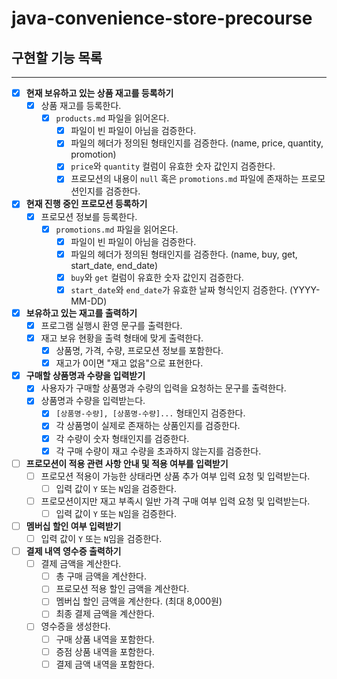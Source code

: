 # java-convenience-store-precourse

## 구현할 기능 목록

---

- [x] **현재 보유하고 있는 상품 재고를 등록하기**
    - [x] 상품 재고를 등록한다.
        - [x] `products.md` 파일을 읽어온다.
            - [x] 파일이 빈 파일이 아님을 검증한다.
            - [x] 파일의 헤더가 정의된 형태인지를 검증한다. (name, price, quantity, promotion)
            - [x] `price`와 `quantity` 컬럼이 유효한 숫자 값인지 검증한다.
            - [x] 프로모션의 내용이 `null` 혹은 `promotions.md` 파일에 존재하는 프로모션인지를 검증한다.

- [x] **현재 진행 중인 프로모션 등록하기**
    - [x] 프로모션 정보를 등록한다.
        - [x] `promotions.md` 파일을 읽어온다.
            - [x] 파일이 빈 파일이 아님을 검증한다.
            - [x] 파일의 헤더가 정의된 형태인지를 검증한다. (name, buy, get, start_date, end_date)
            - [x] `buy`와 `get` 컬럼이 유효한 숫자 값인지 검증한다.
            - [x] `start_date`와 `end_date`가 유효한 날짜 형식인지 검증한다. (YYYY-MM-DD)

- [x] **보유하고 있는 재고를 출력하기**
    - [x] 프로그램 실행시 환영 문구를 출력한다.
    - [x] 재고 보유 현황을 출력 형태에 맞게 출력한다.
        - [x] 상품명, 가격, 수량, 프로모션 정보를 포함한다.
        - [x] 재고가 0이면 "재고 없음"으로 표현한다.

- [x] **구매할 상품명과 수량을 입력받기**
    - [x] 사용자가 구매할 상품명과 수량의 입력을 요청하는 문구를 출력한다.
    - [x] 상품명과 수량을 입력받는다.
        - [x] `[상품명-수량], [상품명-수량]...` 형태인지 검증한다.
        - [x] 각 상품명이 실제로 존재하는 상품인지를 검증한다.
        - [x] 각 수량이 숫자 형태인지를 검증한다.
        - [x] 각 구매 수량이 재고 수량을 초과하지 않는지를 검증한다.

- [ ] **프로모션이 적용 관련 사항 안내 및 적용 여부를 입력받기**
    - [ ] 프로모션 적용이 가능한 상태라면 상품 추가 여부 입력 요청 및 입력받는다.
        - [ ] 입력 값이 `Y` 또는 `N`임을 검증한다.
    - [ ] 프로모션이지만 재고 부족시 일반 가격 구매 여부 입력 요청 및 입력받는다.
        - [ ] 입력 값이 `Y` 또는 `N`임을 검증한다.

- [ ] **멤버십 할인 여부 입력받기**
    - [ ] 입력 값이 `Y` 또는 `N`임을 검증한다.

- [ ] **결제 내역 영수증 출력하기**
    - [ ] 결제 금액을 계산한다.
        - [ ] 총 구매 금액을 계산한다.
        - [ ] 프로모션 적용 할인 금액을 계산한다.
        - [ ] 멤버십 할인 금액을 계산한다. (최대 8,000원)
        - [ ] 최종 결제 금액을 계산한다.
    - [ ] 영수증을 생성한다.
        - [ ] 구매 상품 내역을 포함한다.
        - [ ] 증점 상품 내역을 포함한다.
        - [ ] 결제 금액 내역을 포함한다.